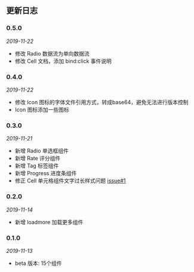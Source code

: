 ## 更新日志

### 0.5.0

*2019-11-22*

- 修改 Radio 数据流为单向数据流
- 修改 Cell 文档，添加 bind:click 事件说明

### 0.4.0

*2019-11-22*

- 修改 Icon 图标的字体文件引用方式，转成base64，避免无法进行版本控制
- Icon 图标添加一些图标

### 0.3.0

*2019-11-21*

- 新增 Radio 单选框组件
- 新增 Rate 评分组件
- 新增 Tag 标签组件
- 新增 Progress 进度条组件
- 修正 Cell 单元格组件文字过长样式问题 [issue#1](https://git.jd.com/FTF/jmd-vapp/issues/1)

### 0.2.0

*2019-11-14*

- 新增 loadmore 加载更多组件

### 0.1.0

*2019-11-13*

- beta 版本: 15个组件
